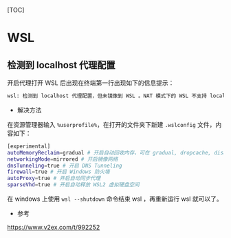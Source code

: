 [TOC]

# WSL

## 检测到 localhost 代理配置

开启代理打开 WSL 后出现在终端第一行出现如下的信息提示：

```bash
wsl: 检测到 localhost 代理配置，但未镜像到 WSL 。NAT 模式下的 WSL 不支持 localhost 代理
```

- 解决方法

在资源管理器输入 `%userprofile%`，在打开的文件夹下新建 `.wslconfig` 文件，内容如下：

```bash
[experimental]
autoMemoryReclaim=gradual # 开启自动回收内存，可在 gradual, dropcache, disabled 之间选择
networkingMode=mirrored # 开启镜像网络
dnsTunneling=true # 开启 DNS Tunneling
firewall=true # 开启 Windows 防火墙
autoProxy=true # 开启自动同步代理
sparseVhd=true # 开启自动释放 WSL2 虚拟硬盘空间
```

在 windows 上使用 `wsl --shutdown` 命令结束 wsl ，再重新运行 wsl 就可以了。

- 参考

https://www.v2ex.com/t/992252
